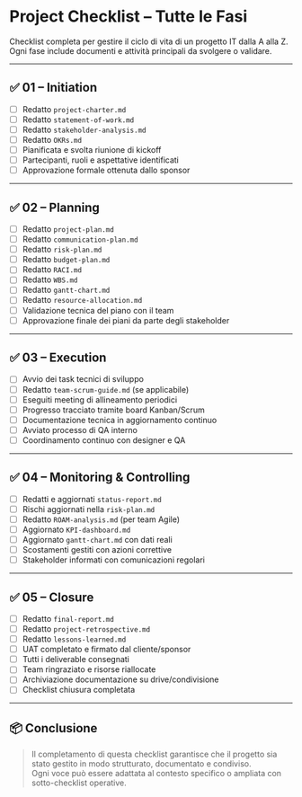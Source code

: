 # Project Checklist – Tutte le Fasi

Checklist completa per gestire il ciclo di vita di un progetto IT dalla A alla Z.  
Ogni fase include documenti e attività principali da svolgere o validare.

---

## ✅ 01 – Initiation

- [ ] Redatto `project-charter.md`
- [ ] Redatto `statement-of-work.md`
- [ ] Redatto `stakeholder-analysis.md`
- [ ] Redatto `OKRs.md`
- [ ] Pianificata e svolta riunione di kickoff
- [ ] Partecipanti, ruoli e aspettative identificati
- [ ] Approvazione formale ottenuta dallo sponsor

---

## ✅ 02 – Planning

- [ ] Redatto `project-plan.md`
- [ ] Redatto `communication-plan.md`
- [ ] Redatto `risk-plan.md`
- [ ] Redatto `budget-plan.md`
- [ ] Redatto `RACI.md`
- [ ] Redatto `WBS.md`
- [ ] Redatto `gantt-chart.md`
- [ ] Redatto `resource-allocation.md`
- [ ] Validazione tecnica del piano con il team
- [ ] Approvazione finale dei piani da parte degli stakeholder

---

## ✅ 03 – Execution

- [ ] Avvio dei task tecnici di sviluppo
- [ ] Redatto `team-scrum-guide.md` (se applicabile)
- [ ] Eseguiti meeting di allineamento periodici
- [ ] Progresso tracciato tramite board Kanban/Scrum
- [ ] Documentazione tecnica in aggiornamento continuo
- [ ] Avviato processo di QA interno
- [ ] Coordinamento continuo con designer e QA

---

## ✅ 04 – Monitoring & Controlling

- [ ] Redatti e aggiornati `status-report.md`
- [ ] Rischi aggiornati nella `risk-plan.md`
- [ ] Redatto `ROAM-analysis.md` (per team Agile)
- [ ] Aggiornato `KPI-dashboard.md`
- [ ] Aggiornato `gantt-chart.md` con dati reali
- [ ] Scostamenti gestiti con azioni correttive
- [ ] Stakeholder informati con comunicazioni regolari

---

## ✅ 05 – Closure

- [ ] Redatto `final-report.md`
- [ ] Redatto `project-retrospective.md`
- [ ] Redatto `lessons-learned.md`
- [ ] UAT completato e firmato dal cliente/sponsor
- [ ] Tutti i deliverable consegnati
- [ ] Team ringraziato e risorse riallocate
- [ ] Archiviazione documentazione su drive/condivisione
- [ ] Checklist chiusura completata

---

## 📦 Conclusione

> Il completamento di questa checklist garantisce che il progetto sia stato gestito in modo strutturato, documentato e condiviso.  
> Ogni voce può essere adattata al contesto specifico o ampliata con sotto-checklist operative.